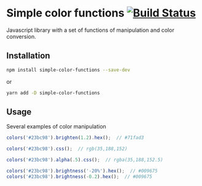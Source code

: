 # Simple color functions [![Build Status][ci-img]][ci]

[ci-img]: https://travis-ci.org/rajdee/simple-color-functions.svg
[ci]:      https://travis-ci.org/rajdee/simple-color-functions

Javascript library with a set of functions of manipulation and color conversion.

## Installation

```sh
npm install simple-color-functions --save-dev
```
or
```sh
yarn add -D simple-color-functions
```

## Usage

Several examples of color manipulation

```javascript
colors('#23bc98').brighten(1.2).hex();  // #71fad3
```

```javascript
colors('#23bc98').css();  // rgb(35,188,152)
```

```javascript
colors('#23bc98').alpha(.5).css();  // rgba(35,188,152.5)
```

```javascript
colors('#23bc98').brightness('-20%').hex();  // #009675
colors('#23bc98').brightness(-0.2).hex();  // #009675
```

